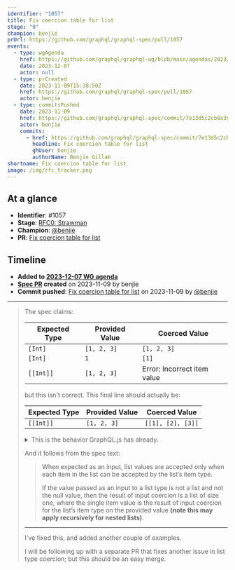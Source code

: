 ```yaml
---
identifier: "1057"
title: Fix coercion table for list
stage: "0"
champion: benjie
prUrl: https://github.com/graphql/graphql-spec/pull/1057
events:
  - type: wgAgenda
    href: https://github.com/graphql/graphql-wg/blob/main/agendas/2023/12-Dec/07-wg-primary.md
    date: 2023-12-07
    actor: null
  - type: prCreated
    date: 2023-11-09T15:38:50Z
    href: https://github.com/graphql/graphql-spec/pull/1057
    actor: benjie
  - type: commitsPushed
    date: 2023-11-09
    href: https://github.com/graphql/graphql-spec/commit/7e13d5c2cb8a38229d602a7a7e37d81fbbb84c00
    actor: benjie
    commits:
      - href: https://github.com/graphql/graphql-spec/commit/7e13d5c2cb8a38229d602a7a7e37d81fbbb84c00
        headline: Fix coercion table for list
        ghUser: benjie
        authorName: Benjie Gillam
shortname: Fix coercion table for list
image: /img/rfc_tracker.png
---
```


## At a glance

- **Identifier**: #1057
- **Stage**: [RFC0: Strawman](https://github.com/graphql/graphql-spec/blob/main/CONTRIBUTING.md#stage-0-strawman)
- **Champion**: [@benjie](https://github.com/benjie)
- **PR**: [Fix coercion table for list](https://github.com/graphql/graphql-spec/pull/1057)

<!-- BEGIN_CUSTOM_TEXT -->



<!-- END_CUSTOM_TEXT -->

## Timeline

- **Added to [2023-12-07 WG agenda](https://github.com/graphql/graphql-wg/blob/main/agendas/2023/12-Dec/07-wg-primary.md)**
- **[Spec PR](https://github.com/graphql/graphql-spec/pull/1057) created** on 2023-11-09 by benjie
- **Commit pushed**: [Fix coercion table for list](https://github.com/graphql/graphql-spec/commit/7e13d5c2cb8a38229d602a7a7e37d81fbbb84c00) on 2023-11-09 by [@benjie](https://github.com/benjie)

<!-- VERBATIM -->

---

> The spec claims:
> 
> | Expected Type | Provided Value   | Coerced Value               |
> | ------------- | ---------------- | --------------------------- |
> | `[Int]`       | `[1, 2, 3]`      | `[1, 2, 3]`                 |
> | `[Int]`       | `1`              | `[1]`                       |
> | `[[Int]]`     | `[1, 2, 3]`      | Error: Incorrect item value |
> 
> but this isn't correct. This final line should actually be:
> 
> | Expected Type | Provided Value   | Coerced Value               |
> | ------------- | ---------------- | --------------------------- |
> | `[[Int]]`     | `[1, 2, 3]`      | `[[1], [2], [3]]`           |
> 
> <details>
> <summary>This is the behavior GraphQL.js has already.</summary>
> 
> Reproduction:
> 
> ```js
> import { GraphQLInt, GraphQLList, GraphQLNonNull, GraphQLObjectType, GraphQLSchema, GraphQLString, graphqlSync, printSchema, validateSchema } from "graphql";
> 
> const Query = new GraphQLObjectType({
>   name: "Query",
>   fields: {
>     field: {
>       args: {
>         arg: {
>           type: new GraphQLList(new GraphQLList(GraphQLInt)),
>         },
>       },
>       type: new GraphQLNonNull(GraphQLString),
>       resolve(_, { arg }) {
>         return JSON.stringify(arg);
>       },
>     },
>   },
> });
> const schema = new GraphQLSchema({
>   query: Query,
> });
> 
> const result = graphqlSync({
>   schema,
>   source: /* GraphQL */ `
>     query {
>       field(arg: [1, 2, 3])
>     }
>   `,
>   variables: {},
> });
> const errors = validateSchema(schema);
> if (errors.length) {
>   console.dir(errors);
>   process.exit(1);
> }
> console.log(printSchema(schema));
> console.log(JSON.stringify(result, null, 2));
> ```
> 
> </details>
> 
> And it follows from the spec text:
> 
> > When expected as an input, list values are accepted only when each item in the list can be accepted by the list’s item type.
> > 
> > If the value passed as an input to a list type is not a list and not the null value, then the result of input coercion is a list of size one, where the single item value is the result of input coercion for the list’s item type on the provided value **(note this may apply recursively for nested lists)**.
> 
> ---
> 
> I've fixed this, and added another couple of examples.
> 
> I will be following up with a separate PR that fixes another issue in list type coercion; but this should be an easy merge.
